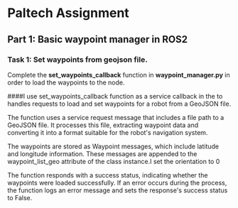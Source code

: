 # Paltech Assignment

## Part 1: Basic waypoint manager in ROS2

### Task 1: Set waypoints from geojson file.
Complete the **set_waypoints_callback** function in **waypoint_manager.py** in order to load the waypoints to the node.

####I use set_waypoints_callback function as a service callback in the to handles requests to load and set waypoints for a robot from a GeoJSON file.

The function uses a service request message that includes a file path to a GeoJSON file. It processes this file, extracting waypoint data and converting it into a format suitable for the robot's navigation system.

The waypoints are stored as Waypoint messages, which include latitude and longitude information. These messages are appended to the waypoint_list_geo attribute of the class instance.I set the orientation  to 0 

The function responds with a success status, indicating whether the waypoints were loaded successfully. If an error occurs during the process, the function logs an error message and sets the response's success status to False.
